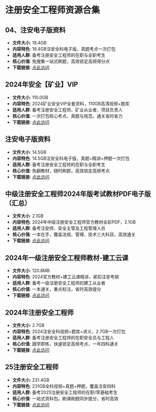 <!-- CATEGORY: 职业资格与执业证/工程与造价 -->

# 注册安全工程师资源合集

## 04、注安电子版资料
- **文件大小**: 19.4GB
- **内容特色**: 19.4GB注安全科电子版，真题考点一次打包
- **适用人群**: 备考注册安全工程师的在职与全职考生
- **核心价值**: 免搜集一站式刷题，高效锁定高频得分点
- **下载链接**: [点此访问](https://pan.quark.cn/s/908319f9595a)

## 2024年安全【矿业】VIP
- **文件大小**: 110.0GB
- **内容特色**: 2024矿业安全VIP全套资料，110GB高清视频+题库
- **适用人群**: 备考注册安全工程师、矿业从业者、项目负责人
- **核心价值**: 一次打包核心考点、真题与规范，通关省时省力
- **下载链接**: [点此访问](https://pan.quark.cn/s/e74da769c623)

## 注安电子版资料
- **文件大小**: 14.5GB
- **内容特色**: 14.5GB注安全科电子版，真题+精讲+押题一次打包
- **适用人群**: 备考注册安全工程师的在职与全职考生
- **核心价值**: 免翻教材，随时刷题，高效锁定高频考点
- **下载链接**: [点此访问](https://pan.quark.cn/s/deb7d1e5d096)

## 中级注册安全工程师2024年版考试教材PDF电子版（汇总）
- **文件大小**: 2.1GB
- **内容特色**: 2024年中级注册安全工程师官方教材全彩PDF，2.1GB
- **适用人群**: 备考注安师、安全主管及工程管理人员
- **核心价值**: 一本在手，覆盖法规、管理、技术三大科目，高效通关
- **下载链接**: [点此访问](https://pan.quark.cn/s/eee860170463)

## 2024年一级注册安全工程师教材-建工云课
- **文件大小**: 120.8MB
- **内容特色**: 2024官方教材+建工云课精讲，紧扣注安考纲
- **适用人群**: 备考一级注册安全工程师的建工从业者
- **核心价值**: 一本通关，重点标注，省时高效提分
- **下载链接**: [点此访问](https://pan.quark.cn/s/7d7ee1f90a7b)

## 2024年注册安全工程师
- **文件大小**: 2.7GB
- **内容特色**: 2024注安全科视频+题库+讲义，2.7GB一次打包
- **适用人群**: 备考注册安全工程师的在职安全员与工程人
- **核心价值**: 跟学即练，快速锁定高频考点，一年四科通关
- **下载链接**: [点此访问](https://pan.quark.cn/s/a27105a3544e)

## 25注册安全工程师
- **文件大小**: 231.4GB
- **内容特色**: 231GB全科视频+真题+押题，覆盖注安四科
- **适用人群**: 备考2025注册安全工程师的在职/零基础考生
- **核心价值**: 一站式资料包，刷课刷题同步提分，省时高效
- **下载链接**: [点此访问](https://pan.quark.cn/s/a530b1e6a5a6)
